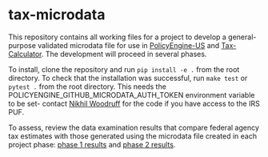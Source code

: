 # tax-microdata

This repository contains all working files for a project to develop a
general-purpose validated microdata file for use in
[PolicyEngine-US](https://github.com/PolicyEngine/policyengine-us) and
[Tax-Calculator](https://github.com/PSLmodels/Tax-Calculator).  The
development will proceed in several phases.

To install, clone the repository and run `pip install -e .` from the
root directory.  To check that the installation was successful, run
`make test` or `pytest .` from the root directory. This needs the POLICYENGINE_GITHUB_MICRODATA_AUTH_TOKEN environment variable to be set- contact [Nikhil Woodruff](mailto:nikhil@policyengine.org) for the code if you have access to the IRS PUF.

To assess, review the data examination results that compare federal
agency tax estimates with those generated using the microdata file
created in each project phase: [phase 1
results](./tax_microdata_benchmarking/examination/results1.md) and
[phase 2
results](./tax_microdata_benchmarking/examination/results2.md).
